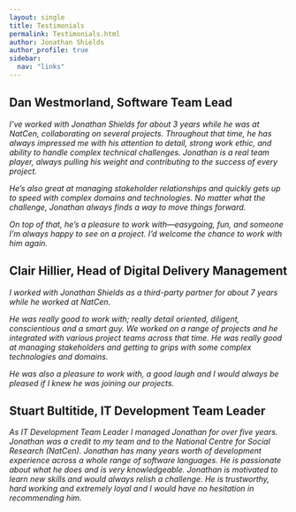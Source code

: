 ```yaml
---
layout: single
title: Testimonials
permalink: Testimonials.html
author: Jonathan Shields
author_profile: true
sidebar:
  nav: "links"
---
```


## Dan Westmorland, Software Team Lead

<i>I’ve worked with Jonathan Shields for about 3 years while he was at NatCen, collaborating on several projects. Throughout that time, he has always impressed me with his attention to detail, strong work ethic, and ability to handle complex technical challenges. Jonathan is a real team player, always pulling his weight and contributing to the success of every project.</i>

<i>He’s also great at managing stakeholder relationships and quickly gets up to speed with complex domains and technologies. No matter what the challenge, Jonathan always finds a way to move things forward.</i>

<i>On top of that, he’s a pleasure to work with—easygoing, fun, and someone I’m always happy to see on a project. I’d welcome the chance to work with him again.</i>

## Clair Hillier, Head of Digital Delivery Management

<i>I worked with Jonathan Shields as a third-party partner for about 7 years while he worked at NatCen. </i>

<i>He was really good to work with; really detail oriented, diligent, conscientious and a smart guy. We worked on a range of projects and he integrated with various project teams across that time. He was really good at managing stakeholders and getting to grips with some complex technologies and domains.  </i>

<i>He was also a pleasure to work with, a good laugh and I would always be pleased if I knew he was joining our projects.</i>

## Stuart Bultitide, IT Development Team Leader

<i>As IT Development Team Leader I managed Jonathan for over five years. Jonathan was a credit to my team and to the National Centre for Social Research (NatCen). Jonathan has many years worth of development experience across a whole range of software languages. He is passionate about what he does and is very knowledgeable. Jonathan is motivated to learn new skills and would always relish a challenge. He is trustworthy, hard working and extremely loyal and I would have no hesitation in recommending him.</i>

